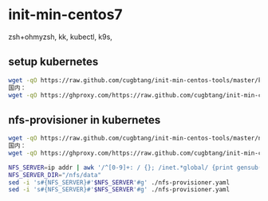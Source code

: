 # init-min-centos7

zsh+ohmyzsh, kk, kubectl, k9s, 
##

## setup kubernetes
```sh
wget -qO https://raw.github.com/cugbtang/init-min-centos-tools/master/k8s-setup.sh | sh --kk
国内：
wget -qO https://ghproxy.com/https://raw.github.com/cugbtang/init-min-centos-tools/master/k8s-setup.sh | sh --kk

```

## nfs-provisioner in kubernetes
```sh
wget -qO https://raw.github.com/cugbtang/init-min-centos-tools/master/nfs-provisioner.yaml
国内：
wget -qO https://ghproxy.com/https://raw.github.com/cugbtang/init-min-centos-tools/master/nfs-provisioner.yaml

NFS_SERVER=ip addr | awk '/^[0-9]+: / {}; /inet.*global/ {print gensub(/(.*)\/(.*)/, "\\1", "g", $2)}'|head -n1
NFS_SERVER_DIR="/nfs/data"
sed -i 's#{NFS_SERVER}#'$NFS_SERVER'#g' ./nfs-provisioner.yaml
sed -i 's#{NFS_SERVER}#'$NFS_SERVER'#g' ./nfs-provisioner.yaml
```
